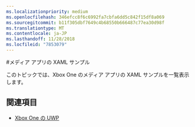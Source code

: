 ```yaml
---
ms.localizationpriority: medium
ms.openlocfilehash: 346efcc8f6c6992fa7cbfa6dd5c842f15df8a069
ms.sourcegitcommit: b11f305dbf7649c4b68550b666487c77ea30d98f
ms.translationtype: MT
ms.contentlocale: ja-JP
ms.lasthandoff: 11/28/2018
ms.locfileid: "7853079"
---
```

#<a name="xaml-samples-for-media-apps"></a>メディア アプリの XAML サンプル

このトピックでは、Xbox One のメディア アプリの XAML サンプルを一覧表示します。

## <a name="see-also"></a>関連項目
- [Xbox One の UWP](index.md)
